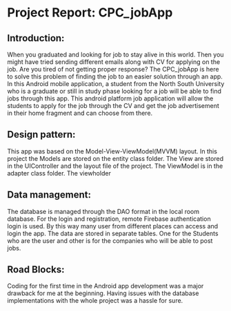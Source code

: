 # Project Report: CPC_jobApp

## Introduction:

When you graduated and looking for job to stay alive in this world. Then you might have tried sending different emails along with CV for applying on the job. Are you tired of not getting proper response? The CPC_jobApp is here to solve this problem of finding the job to an easier solution through an app. In this Android mobile application, a student from the North South University who is a graduate or still in study phase looking for a job will be able to find jobs through this app. This android platform job application will allow the students to apply for the job through the CV and get the job advertisement in their home fragment and can choose from there. 


## Design pattern:
This app was based on the Model-View-ViewModel(MVVM) layout. 
In this project the Models are stored on the entity class folder. The View are stored in the UIController and the layout file of the project. The ViewModel is in the adapter class folder. The viewholder 

## Data management:
The database is managed through the DAO format in the local room database. For the login and registration, remote Firebase authentication login is used. By this way many user from different places can access and login the app. 
The data are stored in separate tables. One for the Students who are the user and other is for the companies who will be able to post jobs. 

## Road Blocks:
Coding for the first time in the Android app development was a major drawback for me at the beginning. Having issues with the database implementations with the whole project was a hassle for sure. 

 
